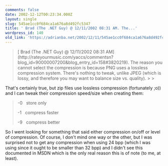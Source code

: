 ```yaml
---
comments: false
date: 2002-12-12T00:23:34.000Z
layout: single
slug: 545ae1cc0f684ca1a676a8d492fc5347
title: ' Brad (The .NET Guy) @ 12/11/2002 08:31 AM. The...'
wordpress_id: 140
old_link: 'https://adrianba.net/2002/12/11/545ae1cc0f684ca1a676a8d492fc5347/'
---
```

<blockquote>[
Brad (The .NET Guy) @ 12/11/2002 08:31 AM](http://rateyourmusic.com/yaccs/commentsn?blog_id=90000007200&blog_entry_id=158#3820219). The reason you
cannot select the compression is because PNG uses a lossless
compression system. There's nothing to tweak, unlike JPEG (which is
lossy, and therefore you may want to balance size vs.
quality).
> 
> </blockquote>

That's certainly true, but zip files use lossless compression
(fortunately ;o)) and I can tweak their compression speed/size when
creating them:

<blockquote>-0   store only  

-1   compress faster  

-9   compress better
> 
> </blockquote>

So I went looking for something that said either compression
on/off or level of compression. Of course, I don't mind one way or
the other, but I was surprised not to get any compression when
using 24 bpp (which I was using since it ought to be smaller than
32 bpp) and I didn't see this documented in MSDN which is the only
real reason this is of note (to me, at least).
